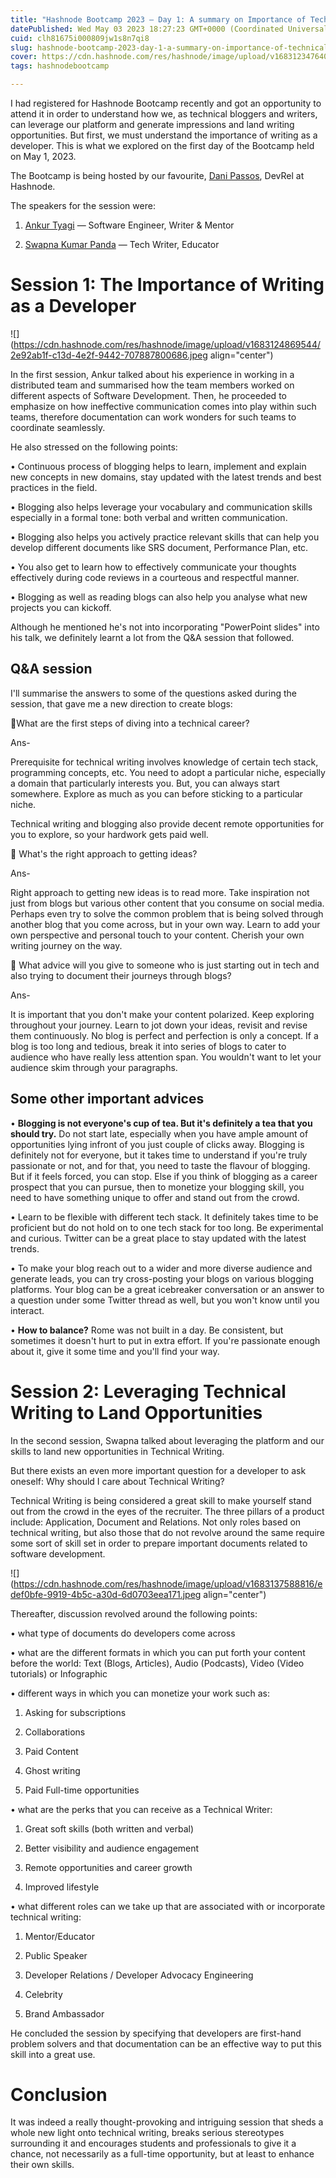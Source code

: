 ```yaml
---
title: "Hashnode Bootcamp 2023 — Day 1: A summary on Importance of Technical Writing & its surrounding Opportunities"
datePublished: Wed May 03 2023 18:27:23 GMT+0000 (Coordinated Universal Time)
cuid: clh81675i000809jw1s8n7qi8
slug: hashnode-bootcamp-2023-day-1-a-summary-on-importance-of-technical-writing-its-surrounding-opportunities
cover: https://cdn.hashnode.com/res/hashnode/image/upload/v1683123476409/489a61f5-0058-4704-8384-c5b2a78baa9a.jpeg
tags: hashnodebootcamp

---
```


I had registered for Hashnode Bootcamp recently and got an opportunity to attend it in order to understand how we, as technical bloggers and writers, can leverage our platform and generate impressions and land writing opportunities. But first, we must understand the importance of writing as a developer. This is what we explored on the first day of the Bootcamp held on May 1, 2023.

The Bootcamp is being hosted by our favourite, [Dani Passos](https://twitter.com/danizeres?t=7bI7AWMA6zvHDAPibcbsPg&s=09), DevRel at Hashnode.

The speakers for the session were:

1. [Ankur Tyagi](https://twitter.com/TheAnkurTyagi?t=bjpw-F5-OQxEyJZsitUS1A&s=09) — Software Engineer, Writer & Mentor
    
2. [Swapna Kumar Panda](https://twitter.com/swapnakpanda?t=FN1rGJB9Teh2iNAlc46-8Q&s=09) — Tech Writer, Educator
    

# Session 1: The Importance of Writing as a Developer

![](https://cdn.hashnode.com/res/hashnode/image/upload/v1683124869544/2e92ab1f-c13d-4e2f-9442-707887800686.jpeg align="center")

In the first session, Ankur talked about his experience in working in a distributed team and summarised how the team members worked on different aspects of Software Development. Then, he proceeded to emphasize on how ineffective communication comes into play within such teams, therefore documentation can work wonders for such teams to coordinate seamlessly.

He also stressed on the following points:

• Continuous process of blogging helps to learn, implement and explain new concepts in new domains, stay updated with the latest trends and best practices in the field.

• Blogging also helps leverage your vocabulary and communication skills especially in a formal tone: both verbal and written communication.

• Blogging also helps you actively practice relevant skills that can help you develop different documents like SRS document, Performance Plan, etc.

• You also get to learn how to effectively communicate your thoughts effectively during code reviews in a courteous and respectful manner.

• Blogging as well as reading blogs can also help you analyse what new projects you can kickoff.

Although he mentioned he's not into incorporating "PowerPoint slides" into his talk, we definitely learnt a lot from the Q&A session that followed.

## Q&A session

I'll summarise the answers to some of the questions asked during the session, that gave me a new direction to create blogs:

🔹What are the first steps of diving into a technical career?

Ans-

Prerequisite for technical writing involves knowledge of certain tech stack, programming concepts, etc. You need to adopt a particular niche, especially a domain that particularly interests you. But, you can always start somewhere. Explore as much as you can before sticking to a particular niche.

Technical writing and blogging also provide decent remote opportunities for you to explore, so your hardwork gets paid well.

🔹 What's the right approach to getting ideas?

Ans-

Right approach to getting new ideas is to read more. Take inspiration not just from blogs but various other content that you consume on social media. Perhaps even try to solve the common problem that is being solved through another blog that you come across, but in your own way. Learn to add your own perspective and personal touch to your content. Cherish your own writing journey on the way.

🔹 What advice will you give to someone who is just starting out in tech and also trying to document their journeys through blogs?

Ans-

It is important that you don't make your content polarized. Keep exploring throughout your journey. Learn to jot down your ideas, revisit and revise them continuously. No blog is perfect and perfection is only a concept. If a blog is too long and tedious, break it into series of blogs to cater to audience who have really less attention span. You wouldn't want to let your audience skim through your paragraphs.

## Some other important advices

• **Blogging is not everyone's cup of tea. But it's definitely a tea that you should try.** Do not start late, especially when you have ample amount of opportunities lying infront of you just couple of clicks away. Blogging is definitely not for everyone, but it takes time to understand if you're truly passionate or not, and for that, you need to taste the flavour of blogging. But if it feels forced, you can stop. Else if you think of blogging as a career prospect that you can pursue, then to monetize your blogging skill, you need to have something unique to offer and stand out from the crowd.

• Learn to be flexible with different tech stack. It definitely takes time to be proficient but do not hold on to one tech stack for too long. Be experimental and curious. Twitter can be a great place to stay updated with the latest trends.

• To make your blog reach out to a wider and more diverse audience and generate leads, you can try cross-posting your blogs on various blogging platforms. Your blog can be a great icebreaker conversation or an answer to a question under some Twitter thread as well, but you won't know until you interact.

• **How to balance?** Rome was not built in a day. Be consistent, but sometimes it doesn't hurt to put in extra effort. If you're passionate enough about it, give it some time and you'll find your way.

# Session 2: Leveraging Technical Writing to Land Opportunities

In the second session, Swapna talked about leveraging the platform and our skills to land new opportunities in Technical Writing.

But there exists an even more important question for a developer to ask oneself: Why should I care about Technical Writing?

Technical Writing is being considered a great skill to make yourself stand out from the crowd in the eyes of the recruiter. The three pillars of a product include: Application, Document and Relations. Not only roles based on technical writing, but also those that do not revolve around the same require some sort of skill set in order to prepare important documents related to software development.

![](https://cdn.hashnode.com/res/hashnode/image/upload/v1683137588816/edef0bfe-9919-4b5c-a30d-6d0703eea171.jpeg align="center")

Thereafter, discussion revolved around the following points:

• what type of documents do developers come across

• what are the different formats in which you can put forth your content before the world: Text (Blogs, Articles), Audio (Podcasts), Video (Video tutorials) or Infographic

• different ways in which you can monetize your work such as:

1. Asking for subscriptions
    
2. Collaborations
    
3. Paid Content
    
4. Ghost writing
    
5. Paid Full-time opportunities
    

• what are the perks that you can receive as a Technical Writer:

1. Great soft skills (both written and verbal)
    
2. Better visibility and audience engagement
    
3. Remote opportunities and career growth
    
4. Improved lifestyle
    

• what different roles can we take up that are associated with or incorporate technical writing:

1. Mentor/Educator
    
2. Public Speaker
    
3. Developer Relations / Developer Advocacy Engineering
    
4. Celebrity
    
5. Brand Ambassador
    

He concluded the session by specifying that developers are first-hand problem solvers and that documentation can be an effective way to put this skill into a great use.

# Conclusion

It was indeed a really thought-provoking and intriguing session that sheds a whole new light onto technical writing, breaks serious stereotypes surrounding it and encourages students and professionals to give it a chance, not necessarily as a full-time opportunity, but at least to enhance their own skills.